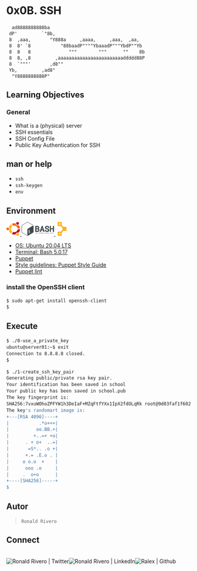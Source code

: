 # 0x0B. SSH

```puppet
  ad8888888888ba
 dP'         `"8b,
 8  ,aaa,       "Y888a     ,aaaa,     ,aaa,  ,aa,
 8  8' `8           "88baadP""""YbaaadP"""YbdP""Yb
 8  8   8              """        """      ""    8b
 8  8, ,8         ,aaaaaaaaaaaaaaaaaaaaaaaaddddd88P
 8  `"""'       ,d8""
 Yb,         ,ad8"
  "Y8888888888P"
```

## Learning Objectives

### General

* What is a (physical) server
* SSH essentials
* SSH Config File
* Public Key Authentication for SSH

## man or help

* ```ssh```
* ```ssh-keygen```
* ```env```

## Environment

<div>
<!-- Ubuntu --> <a href="https://ubuntu.com/" target="_blank"><img height="36px" src="https://raw.githubusercontent.com/ralexrivero/xelar_theme_profile/main/icons/ubuntu-icon.svg" alt="Ubuntu"> </a> <!-- GNU Bash --> <a href="https://www.gnu.org/software/bash/" target="_blank"><img height="36px" src="https://raw.githubusercontent.com/ralexrivero/xelar_theme_profile/main/icons/gnu-bash-logo.svg" alt="GNU Bash">
<!-- Puppet --> <a href="https://puppet.com/" target="_blank"><img height="36px" src="https://raw.githubusercontent.com/ralexrivero/xelar_theme_profile/main/icons/puppet.svg" alt="Puppet configuration manager">
</div>

* OS: Ubuntu 20.04 LTS
* Terminal: Bash 5.0.17
* Puppet
* Style guidelines: [Puppet Style Guide](https://docs.puppet.com/puppet/latest/style_guide.html)
* [Puppet lint](https://docs.puppet.com/puppet/latest/reference/puppet_lint.html)

### install the OpenSSH client

```bash
$ sudo apt-get install openssh-client
$
```

## Execute

```bash
$ ./0-use_a_private_key
ubuntu@server01:~$ exit
Connection to 8.8.8.8 closed.
$
```

```bash
$ ./1-create_ssh_key_pair
Generating public/private rsa key pair.
Your identification has been saved in school
Your public key has been saved in school.pub
The key fingerprint is:
SHA256:7vxuWOhoZPFYW1h3DeIaF+MZqFtfYXx1IpX2fdOLqRk root@9d03faf1f602
The key's randomart image is:
+---[RSA 4096]----+
|           .*o+++|
|          oo.BB.+|
|         +..=+ +o|
|      . + o+  ..=|
|       =S*.. .o +|
|      +.= .E.o . |
|     o o.o  +    |
|      ooo .o     |
|     .  o+o      |
+----[SHA256]-----+
$
```

## Autor

>```Ronald Rivero```

## Connect

<br>
<div>
<!-- Twitter -->
<a href="https://twitter.com/ralex_uy" target="_blank"> <img align="left" alt="Ronald Rivero | Twitter" src="https://img.shields.io/twitter/follow/ralex_uy?style=social"/> </a>
<!-- Linkedin -->
<a href="https://www.linkedin.com/in/ronald-rivero/" target="_blank"> <img align="left" alt="Ronald Rivero | LinkedIn" src="https://img.shields.io/badge/LinkedIn-Follow-blue?style=social&logo=linkedin"/> </a>
<!-- Github -->
<a href="https://github.com/ralexrivero/" target="_blank"> <img align="left" src="https://img.shields.io/github/followers/ralexrivero?style=social" alt="Ralex | Github"> </a>
</br>
</div>

